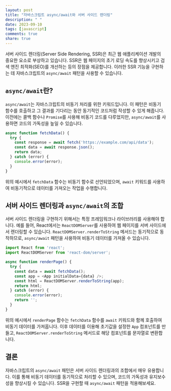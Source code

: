 ```yaml
---
layout: post
title: "자바스크립트 async/await와 서버 사이드 렌더링"
description: " "
date: 2023-09-10
tags: [javascript]
comments: true
share: true
---
```


서버 사이드 렌더링(Server Side Rendering, SSR)은 최근 웹 애플리케이션 개발의 중요한 요소로 부상하고 있습니다. SSR은 웹 페이지의 초기 로딩 속도를 향상시키고 검색 엔진 최적화(SEO)를 개선하는 등의 장점을 제공합니다. 이러한 SSR 기능을 구현하는 데 자바스크립트의 `async/await` 패턴을 사용할 수 있습니다.

## `async/await`란?

`async/await`는 자바스크립트의 비동기 처리를 위한 키워드입니다. 이 패턴은 비동기 함수를 호출하고 그 결과를 기다리는 동안 동기적인 코드처럼 작성할 수 있게 해줍니다. 이전에는 콜백 함수나 `Promise`를 사용해 비동기 코드를 다루었지만, `async/await`를 사용하면 코드의 가독성을 높일 수 있습니다.

```javascript
async function fetchData() {
  try {
    const response = await fetch('https://example.com/api/data');
    const data = await response.json();
    return data;
  } catch (error) {
    console.error(error);
  }
}
```
위의 예시에서 `fetchData` 함수는 비동기 함수로 선언되었으며, `await` 키워드를 사용하여 비동기적으로 데이터를 가져오는 작업을 수행합니다.

## 서버 사이드 렌더링과 `async/await`의 조합

서버 사이드 렌더링을 구현하기 위해서는 특정 프레임워크나 라이브러리를 사용해야 합니다. 예를 들어, React에서는 `ReactDOMServer`를 사용하여 웹 페이지를 서버 사이드에서 렌더링할 수 있습니다. `ReactDOMServer.renderToString` 메서드는 동기적으로 동작하므로, `async/await` 패턴을 사용하여 비동기 데이터를 가져올 수 있습니다.

```javascript
import React from 'react';
import ReactDOMServer from 'react-dom/server';

async function renderPage() {
  try {
    const data = await fetchData();
    const app = <App initialData={data} />;
    const html = ReactDOMServer.renderToString(app);
    return html;
  } catch (error) {
    console.error(error);
    return '';
  }
}
```
위의 예시에서 `renderPage` 함수는 `fetchData` 함수를 `await` 키워드와 함께 호출하여 비동기 데이터를 가져옵니다. 이후 데이터를 이용해 초기값을 설정한 `App` 컴포넌트를 만들고, `ReactDOMServer.renderToString` 메서드로 해당 컴포넌트를 문자열로 변환합니다.

## 결론

자바스크립트의 `async/await` 패턴은 서버 사이드 렌더링과의 조합에서 매우 유용합니다. 이를 통해 비동기 데이터를 동기적으로 처리할 수 있으며, 코드의 가독성과 유지보수성을 향상시킬 수 있습니다. SSR을 구현할 때 `async/await` 패턴을 적용해보세요.